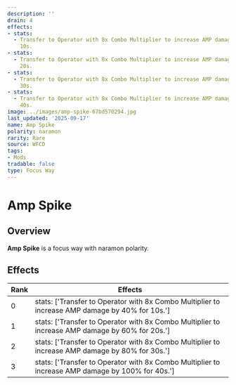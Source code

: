 ```yaml
---
description: ''
drain: 4
effects:
- stats:
  - Transfer to Operator with 8x Combo Multiplier to increase AMP damage by 40% for
    10s.
- stats:
  - Transfer to Operator with 8x Combo Multiplier to increase AMP damage by 60% for
    20s.
- stats:
  - Transfer to Operator with 8x Combo Multiplier to increase AMP damage by 80% for
    30s.
- stats:
  - Transfer to Operator with 8x Combo Multiplier to increase AMP damage by 100% for
    40s.
image: ../images/amp-spike-67bd570294.jpg
last_updated: '2025-09-17'
name: Amp Spike
polarity: naramon
rarity: Rare
source: WFCD
tags:
- Mods
tradable: false
type: Focus Way
---
```


# Amp Spike

## Overview

**Amp Spike** is a focus way with naramon polarity.

## Effects

| Rank | Effects |
|------|----------|
| 0 | stats: ['Transfer to Operator with 8x Combo Multiplier to increase AMP damage by 40% for 10s.'] |
| 1 | stats: ['Transfer to Operator with 8x Combo Multiplier to increase AMP damage by 60% for 20s.'] |
| 2 | stats: ['Transfer to Operator with 8x Combo Multiplier to increase AMP damage by 80% for 30s.'] |
| 3 | stats: ['Transfer to Operator with 8x Combo Multiplier to increase AMP damage by 100% for 40s.'] |

